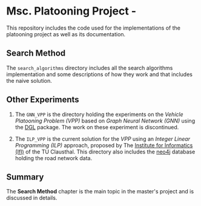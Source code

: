 # Msc. Platooning Project - 

This repository includes the code used for the implementations of the platooning project as well as its documentation.

## Search Method

The `search_algorithms` directory includes all the search algorithms implementation and some descriptions of how they work and that includes the naive solution.

## Other Experiments

1. The `GNN_VPP` is the directory holding the experiments on the *Vehicle Platooning Problem (VPP)* based on *Graph Neural Network (GNN)* using the [DGL](https://www.dgl.ai/) package. The work on these experiment is discontinued.

2. The `ILP_VPP` is the current solution for the *VPP* using an *Integer Linear Programming (ILP)* approach, proposed by The [Institute for Informatics (IfI)](https://www.ifi.tu-clausthal.de/en/) of the TU Clausthal. This directory also includes the [neo4j](https://neo4j.com/) database holding the road network data.

## Summary

The **Search Method** chapter is the main topic in the master's project and is discussed in details.
